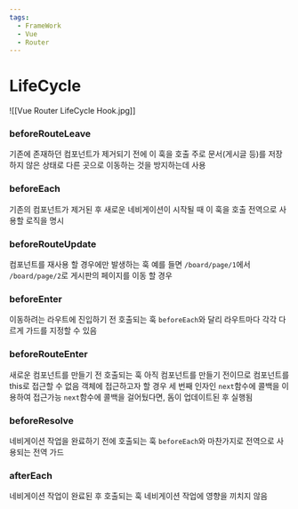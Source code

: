 ```yaml
---
tags:
  - FrameWork
  - Vue
  - Router
---
```

# LifeCycle

![[Vue Router LifeCycle Hook.jpg]]

### beforeRouteLeave
기존에 존재하던 컴포넌트가 제거되기 전에 이 훅을 호출
주로 문서(게시글 등)를 저장하지 않은 상태로 다른 곳으로 이동하는 것을 방지하는데 사용

### beforeEach
기존의 컴포넌트가 제거된 후 새로운 네비게이션이 시작될 때 이 훅을 호출
전역으로 사용할 로직을 명시

### beforeRouteUpdate
컴포넌트를 재사용 할 경우에만 발생하는 훅
예를 들면 `/board/page/1`에서 `/board/page/2`로 게시판의 페이지를 이동 할 경우

### beforeEnter
이동하려는 라우트에 진입하기 전 호출되는 훅
`beforeEach`와 달리 라우트마다 각각 다르게 가드를 지정할 수 있음

### beforeRouteEnter
새로운 컴포넌트를 만들기 전 호출되는 훅
아직 컴포넌트를 만들기 전이므로 컴포넌트를 this로 접근할 수 없음
객체에 접근하고자 할 경우 세 번째 인자인 `next`함수에 콜백을 이용하여 접근가능
`next`함수에 콜백을 걸어뒀다면, 돔이 업데이트된 후 실행됨

### beforeResolve
네비게이션 작업을 완료하기 전에 호출되는 훅
`beforeEach`와 마찬가지로 전역으로 사용되는 전역 가드

### afterEach
네비게이션 작업이 완료된 후 호출되는 훅
네비게이션 작업에 영향을 끼치지 않음